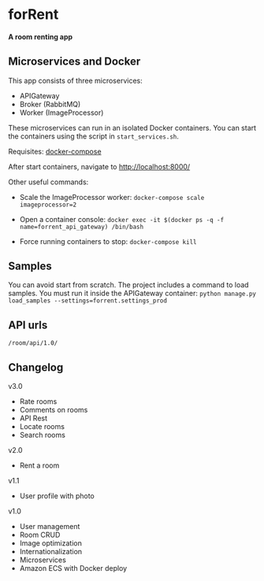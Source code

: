 # forRent

#### A room renting app

## Microservices and Docker

This app consists of three microservices:

* APIGateway
* Broker (RabbitMQ)
* Worker (ImageProcessor)

These microservices can run in an isolated Docker containers. You can start the containers using the script in `start_services.sh`.

Requisites: [docker-compose](https://docs.docker.com/compose/install/)

After start containers, navigate to <http://localhost:8000/>

Other useful commands:

* Scale the ImageProcessor worker:
`docker-compose scale imageprocessor=2`

* Open a container console:
`docker exec -it $(docker ps -q -f name=forrent_api_gateway) /bin/bash`

* Force running containers to stop:
`docker-compose kill`

## Samples

You can avoid start from scratch. The project includes a command to load samples. You must run it inside the APIGateway container:
`python manage.py load_samples --settings=forrent.settings_prod`

## API urls

`/room/api/1.0/`

## Changelog

v3.0
* Rate rooms
* Comments on rooms
* API Rest
* Locate rooms
* Search rooms

v2.0
* Rent a room

v1.1
* User profile with photo

v1.0
* User management
* Room CRUD
* Image optimization
* Internationalization
* Microservices
* Amazon ECS with Docker deploy